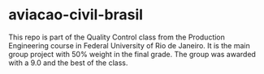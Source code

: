 # aviacao-civil-brasil

This repo is part of the Quality Control class from the Production Engineering course in Federal University of Rio de Janeiro.
It is the main group project with 50% weight in the final grade. The group was awarded with a 9.0 and the best of the class.
